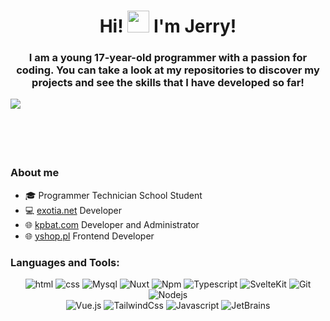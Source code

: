 <h1 align="center">Hi! <img src="https://media.giphy.com/media/hvRJCLFzcasrR4ia7z/giphy.gif" width="35"> I'm Jerry!</h1>

<h3 align="center">I am a young 17-year-old programmer with a passion for coding. You can take a look at my repositories to discover my projects and see the skills that I have developed so far!</h3>
  <p align="center">
    <img align="left" src="https://github-readme-stats.vercel.app/api?username=braspi&show_icons=true&theme=transparent&text_color=fff&title_color=4fa943&icon_color=9ec52f&hide_title=true&hide_border=true&hide=stars,contribs&count_private=true">
    <!--<img align="right" src="https://github-readme-stats.vercel.app/api/wakatime?username=braspi&langs_count=10&theme=transparent&text_color=fff&title_color=4fa943&hide_border=true&layout=compact&custom_title=Last%207%20days...&range=last_7_days" width="45%"> -->
  </p>
    
<br><br><br><br><br>

<h3> About me</h3>
<ul>
  <li>
    🎓 Programmer Technician School Student
  </li>
  <li>
    💻 <a href="https://exotia.net/" target="_blank">exotia.net</a> Developer
  </li>
  <li>
    🌐 <a href="https://kpbat.com/" target="_blank">kpbat.com</a> Developer and Administrator
  </li>
  <li>
    🌐 <a href="https://yshop.pl" target="_blank">yshop.pl</a> Frontend Developer
  </li>
</ul>

<h3 align="left">Languages and Tools:</h3>
  <p align="center">
    <img alt="html" src="https://img.shields.io/badge/-html-E34F26?style=flat-square&logo=html5&logoColor=white" />
    <img alt="css" src="https://img.shields.io/badge/-css%203-1572B6?style=flat-square&logo=CSS3&logoColor=white" />
    <img alt="Mysql" src="https://img.shields.io/badge/-Mysql-A81D33?style=flat-square&logo=MYSql&logoColor=white" />
    <img alt="Nuxt" src="https://img.shields.io/badge/-Nuxt-00DC82?style=flat-square&logo=Nuxt.js&logoColor=white" />
    <img alt="Npm" src="https://img.shields.io/badge/-npm-CB3837?style=flat-square&logo=npm&logoColor=white" />
    <img alt="Typescript" src="https://img.shields.io/badge/-Typescript-3178C6?style=flat-square&logo=Typescript&logoColor=white" />
    <img alt="SvelteKit" src="https://img.shields.io/badge/-Svelte-FF3E00?style=flat-square&logo=Svelte&logoColor=white" />
    <img alt="Git" src="https://img.shields.io/badge/-Git-F05032?style=flat-square&logo=git&logoColor=white" />
    <img alt="Nodejs" src="https://img.shields.io/badge/-Nodejs-339933?style=flat-square&logo=Node.js&logoColor=white" />
    <br/>
    <img alt="Vue.js" src="https://img.shields.io/badge/-Vuejs-4FC08D?style=flat-square&logo=Vue.js&logoColor=white" />
    <img alt="TailwindCss" src="https://img.shields.io/badge/-TailwindCss-06B6D4?style=flat-square&logo=TailwindCss&logoColor=white" />
    <img alt="Javascript" src="https://img.shields.io/badge/-Javascript-F7DF1E?style=flat-square&logo=Javascript&logoColor=white" />
    <img alt="JetBrains" src="https://img.shields.io/badge/-JetBrains-000000?style=flat-square&logo=jetbrains&logoColor=white" />
  </p>
<br>
